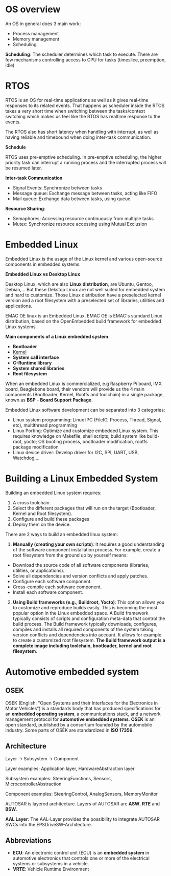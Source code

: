 # OS overview

An OS in general does 3 main work:

* Process management
* Memory management
* Scheduling

**Scheduling**: The scheduler determines which task to execute. There are few mechanisms controlling access to CPU for tasks (timeslice, preemption, idle)

# RTOS

RTOS is an OS for real-time applications as well as it gives real-time responses to its related events. That happens as scheduler inside the RTOS takes a very short time when switching between the tasks/context switching which makes us feel like the RTOS has realtime response to the events.

The RTOS also has short latency when handling with interrupt, as well as having reliable and timebound when doing inter-task communication.

**Schedule**

RTOS uses pre-emptive scheduling. In pre-emptive scheduling, the higher priority task can interrupt a running process and the interrupted process will be resumed later.

**Inter-task Communication**

* Signal Events: Synchronize between tasks
* Message queue: Exchange message between tasks, acting like FIFO
* Mail queue: Exchange data between tasks, using queue

**Resource Sharing**:

* Semaphores: Accessing resource continuously from multiple tasks
* Mutex: Synchronize resource accessing using Mutual Exclusion
# Embedded Linux

Embedded Linux is the usage of the Linux kernel and various open-source components in embedded systems.

**Embedded Linux vs Desktop Linux**

Desktop Linux, which are also **Linux distribution**, are Ubuntu, Gentoo, Debian,... But these Dekstop Linux are not well suited for embedded system and hard to customize. Those Linux distribution have a preselected kernel version and a root filesystem with a preselected set of libraries, utilities and applications.

EMAC OE linux is an Embedded Linux. EMAC OE is EMAC's standard Linux distribution, based on the OpenEmbedded build framework for embedded Linux systems.

**Main components of a Linux embedded system**

* **Bootloader**
* [Kernel](#kernel)
* **System call interface**
* **C-Runtime library**
* **System shared libraries** 
* **Root filesystem**

When an embedded Linux is commercialized, e.g Raspberry Pi board, IMX board, Beaglebone board, their vendors will provide us the 4 main components (Bootloader, Kernel, Rootfs and toolchain) in a single package, known as  **BSP** - **Board Support Package**.

Embedded Linux software development can be separated into 3 categories:
* Linux system programming: Linux IPC (FileIO, Process, Thread, Signal, etc), multithread programming
* Linux Porting: Optimize and customize embedded Linux system. This requires knowledge on Makefile, shell scripts; build system like build-root, yocto; OS booting process, bootloader modification, rootfs package modification
* Linux device driver: Develop driver for I2C, SPI, UART, USB, Watchdog,…

# Building a Linux Embedded System
Building an embedded Linux system requires:
1. A cross toolchain.
2. Select the different packages that will run on the target (Bootloader, Kernel and Root filesystem).
3. Configure and build these packages
4. Deploy them on the device.

There are 2 ways to build an embedded linux system:

1. **Manually (creating your own scripts)**: It requires a good understanding of the software component installation process. For example, create a root filesystem from the ground up by yourself means:
  * Download the source code of all software components (libraries, utilities, or applications).
  *	Solve all dependencies and version conflicts and apply patches.
  *	Configure each software component.
  *	Cross-compile each software component.
  *	Install each software component.
2. **Using Build frameworks (e.g., Buildroot, Yocto)**: This option allows you to customize and reproduce builds easily. This is becoming the most popular option in the Linux embedded space. A Build framework typically consists of scripts and configuration meta-data that control the build process. The Build framework typically downloads, configures, compiles and installs all required components of the system taking version conflicts and dependencies into account. It allows for example to create a customized root filesystem. **The Build framework output is a complete image including toolchain, bootloader, kernel and root filesystem**.
# Automotive embedded system

## OSEK

OSEK (English: "Open Systems and their Interfaces for the Electronics in Motor Vehicles") is a standards body that has produced specifications for an **embedded operating system**, a communications stack, and a network management protocol for **automotive embedded systems**. **OSEK** is an open standard, published by a consortium founded by the automobile industry. Some parts of OSEK are standardized in **ISO 17356**.

## Architecture

Layer -> Subsystem -> Component

Layer examples: Application layer, HardwareAbstraction layer

Subsystem examples: SteeringFunctions, Sensors, MicrocontrollerAbstraction

Component examples: SteeringControl, AnalogSensors, MemoryMonitor

AUTOSAR is layered architecture. Layers of AUTOSAR are **ASW**, **RTE** and **BSW**.

**AAL Layer**: The AAL-Layer provides the possibility to integrate AUTOSAR SWCs into the EPSDriveSW-Architecture.

## Abbreviations

* **ECU**: An electronic control unit (ECU) is an **embedded system** in automotive electronics that controls one or more of the electrical systems or subsystems in a vehicle.
* **VRTE**: Vehicle Runtime Environment


